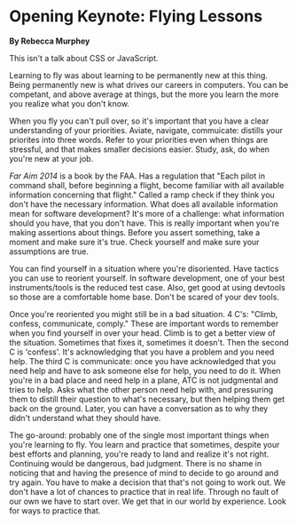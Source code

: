 # Opening Keynote: Flying Lessons
 **By Rebecca Murphey**

This isn't a talk about CSS or JavaScript.

Learning to fly was about learning to be permanently new at this thing.  Being permanently new is what drives our careers in computers.  You can be competant, and above average at things, but the more you learn the more you realize what you don't know.

When you fly you can't pull over, so it's important that you have a clear understanding of your priorities.  Aviate, navigate, commuicate: distills your priorites into three words.  Refer to your priorities even when things are stressful, and that makes smaller decisions easier.  Study, ask, do when you're new at your job.

*Far Aim 2014* is a book by the FAA.  Has a regulation that "Each pilot in command shall, before beginning a flight, become familiar with all available information concerning that flight."  Called a ramp check if they think you don't have the necessary information.  What does all available information mean for software development?  It's more of a challenge: what information should you have, that you don't have.  This is really important when you're making assertions about things.  Before you assert something, take a moment and make sure it's true.  Check yourself and make sure your assumptions are true.

You can find yourself in a situation where you're disoriented. Have tactics you can use to reorient yourself.  In software development, one of your best instruments/tools is the reduced test case.  Also, get good at using devtools so those are a comfortable home base.  Don't be scared of your dev tools.

Once you're reoriented you might still be in a bad situation.  4 C's: "Climb, confess, communicate, comply."  These are important words to remember when you find yourself in over your head.  Climb is to get a better view of the situation.  Sometimes that fixes it, sometimes it doesn't.  Then the second C is 'confess'.  It's acknowledging that you have a problem and you need help.  The third C is communicate: once you have acknowledged that you need help and have to ask someone else for help, you need to do it.  When you're in a bad place and need help in a plane, ATC is not judgmental and tries to help.  Asks what the other person need help with, and pressuring them to distill their question to what's necessary, but then helping them get back on the ground.  Later, you can have a conversation as to why they didn't understand what they should have.

The go-around: probably one of the single most important things when you're learning to fly.  You learn and practice that sometimes, despite your best efforts and planning, you're ready to land and realize it's not right.  Continuing would be dangerous, bad judgment.  There is no shame in noticing that and having the presence of mind to decide to go around and try again.  You have to make a decision that that's not going to work out.  We don't have a lot of chances to practice that in real life.  Through no fault of our own we have to start over.  We get that in our world by experience.  Look for ways to practice that.